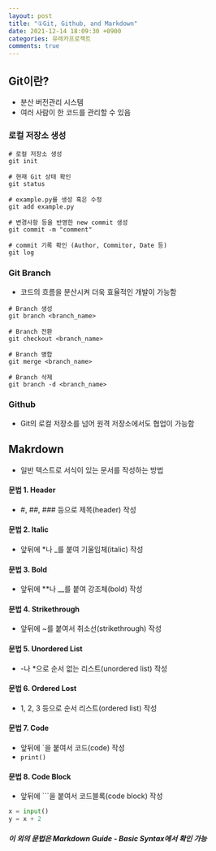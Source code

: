 ```yaml
---
layout: post
title: "①Git, Github, and Markdown"
date: 2021-12-14 18:09:30 +0900
categories: 유레카프로젝트
comments: true
---
```


## Git이란?

- 분산 버전관리 시스템
- 여러 사람이 한 코드를 관리할 수 있음

### 로컬 저장소 생성

```
# 로컬 저장소 생성
git init

# 현재 Git 상태 확인
git status

# example.py를 생성 혹은 수정
git add example.py

# 변경사항 등을 반영한 new commit 생성 
git commit -m "comment"

# commit 기록 확인 (Author, Commitor, Date 등)
git log
```

### Git Branch

- 코드의 흐름을 분산시켜 더욱 효율적인 개발이 가능함

```
# Branch 생성
git branch <branch_name>

# Branch 전환
git checkout <branch_name>

# Branch 병합
git merge <branch_name>

# Branch 삭제
git branch -d <branch_name>
```


### Github

- Git의 로컬 저장소를 넘어 원격 저장소에서도 협업이 가능함


## Makrdown

- 일반 텍스트로 서식이 있는 문서를 작성하는 방법

#### 문법 1. Header
- #, ##, ### 등으로 제목(header) 작성

#### 문법 2. Italic
- 앞뒤에 *나 _를 붙여 기울임체(italic) 작성

#### 문법 3. Bold
- 앞뒤에 **나 __를 붙여 강조체(bold) 작성

#### 문법 4. Strikethrough
- 앞뒤에 ~를 붙여서 취소선(strikethrough) 작성

#### 문법 5. Unordered List
- -나 *으로 순서 없는 리스트(unordered list) 작성

#### 문법 6. Ordered Lost
- 1, 2, 3 등으로 순서 리스트(ordered list) 작성

#### 문법 7. Code
- 앞뒤에 `을 붙여서 코드(code) 작성
- `print()`

#### 문법 8. Code Block
- 앞뒤에 ```을 붙여서 코드블록(code block) 작성
```python
x = input()
y = x + 2
```

##### 이 외의 문법은 Markdown Guide - Basic Syntax에서 확인 가능